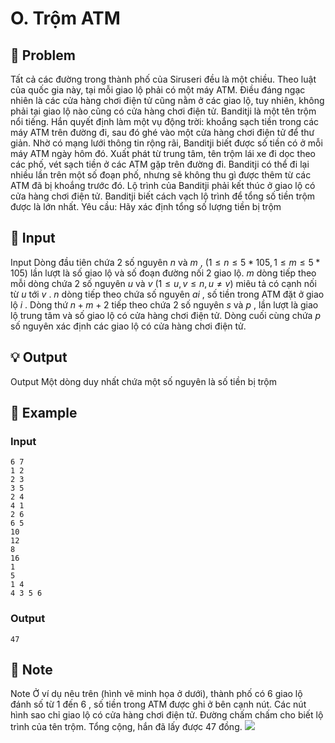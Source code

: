 # O. Trộm ATM

## 📖 Problem

Tất cả các đường trong thành phố của Siruseri đều là một chiều. Theo luật của quốc gia này, tại mỗi giao lộ phải có một máy ATM. Điều đáng ngạc nhiên là các cửa hàng chơi điện tử cũng nằm ở các giao lộ, tuy nhiên, không phải tại giao lộ nào cũng có cửa hàng chơi điện tử. Banditji là một tên trộm nổi tiếng. Hắn quyết định làm một vụ động trời: khoắng sạch tiền trong các máy ATM trên đường đi, sau đó ghé vào một cửa hàng chơi điện tử để thư giản. Nhờ có mạng lưới thông tin rộng rãi, Banditji biết được số tiền có ở mỗi máy ATM ngày hôm đó. Xuất phát từ trung tâm, tên trộm lái xe đi dọc theo các phố, vét sạch tiền ở các ATM gặp trên đường đi. Banditji có thể đi lại nhiều lần trên một số đoạn phố, nhưng sẽ không thu gì được thêm từ các ATM đã bị khoắng trước đó. Lộ trình của Banditji phải kết thúc ở giao lộ có cửa hàng chơi điện tử. Banditji biết cách vạch lộ trình để tổng số tiền trộm được là lớn nhất.
Yêu cầu:
Hãy xác định tổng số lượng tiền bị trộm


## 🧩 Input

Input
Dòng đầu tiên chứa
$2$
số nguyên
$n$
và
$m$
,
$(1 ≤n≤ 5 * 105, 1 ≤m≤ 5 * 105)$
lần lượt là số giao lộ và số đoạn đường nối
$2$
giao lộ.
$m$
dòng tiếp theo mỗi dòng chứa
$2$
số nguyên
$u$
và
$v$
$(1 ≤u,v≤n,u≠v)$
miêu tả có cạnh nối từ
$u$
tới
$v$
.
$n$
dòng tiếp theo chứa số nguyên
$ai$
, số tiền trong ATM đặt ở giao lộ
$i$
.
Dòng thứ
$n+m+ 2$
tiếp theo chứa
$2$
số nguyên
$s$
và
$p$
, lần lượt là giao lộ trung tâm và số giao lộ có cửa hàng chơi điện tử.
Dòng cuối cùng chứa
$p$
số nguyên xác định các giao lộ có cửa hàng chơi điện tử.


## 💡 Output

Output
Một dòng duy nhất chứa một số nguyên là số tiền bị trộm


## 🧠 Example

### Input

```text
6 7
1 2
2 3
3 5
2 4
4 1
2 6
6 5
10
12
8
16
1
5
1 4
4 3 5 6
```

### Output

```text
47
```



## 📝 Note

Note
Ở ví dụ nêu trên (hình vẽ minh họa ở dưới), thành phố có
$6$
giao lộ đánh số từ
$1$
đến
$6$
, số tiền trong ATM được ghi ở bên cạnh nút. Các nút hình sao chỉ giao lộ có cửa hàng chơi điện tử. Đường chấm chấm cho biết lộ trình của tên trộm. Tổng cộng, hắn đã lấy được
$47$
đồng.
![](https://espresso.codeforces.com/6e6660513fa0cfa632d6ba77cf9ca11919b56d67.png)

